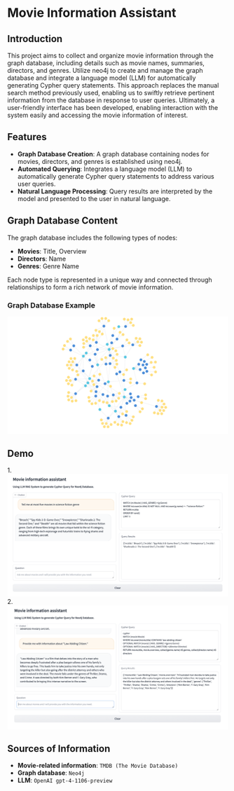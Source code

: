 # Movie Information Assistant

## Introduction

This project aims to collect and organize movie information through the graph database, including details such as movie names, summaries, directors, and genres. Utilize neo4j to create and manage the graph database and integrate a language model (LLM) for automatically generating Cypher query statements. This approach replaces the manual search method previously used, enabling us to swiftly retrieve pertinent information from the database in response to user queries. Ultimately, a user-friendly interface has been developed, enabling interaction with the system easily and accessing the movie information of interest.

## Features

- **Graph Database Creation**: A graph database containing nodes for movies, directors, and genres is established using neo4j.
- **Automated Querying**: Integrates a language model (LLM) to automatically generate Cypher query statements to address various user queries.
- **Natural Language Processing**: Query results are interpreted by the model and presented to the user in natural language.

## Graph Database Content

The graph database includes the following types of nodes:

- **Movies**: Title, Overview
- **Directors**: Name
- **Genres**: Genre Name

Each node type is represented in a unique way and connected through relationships to form a rich network of movie information.

### Graph Database Example

![Graph Database](./asset/movie_graph_db.png)

## Demo

1.![Demo1](./asset/demo1.png) 2.![Demo2](./asset/demo2.png)

## Sources of Information

- **Movie-related information**: `TMDB (The Movie Database)`
- **Graph database**: `Neo4j`
- **LLM**: `OpenAI gpt-4-1106-preview`
